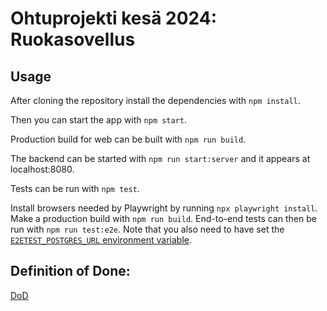 # Ohtuprojekti kesä 2024: Ruokasovellus

## Usage

After cloning the repository install the dependencies with `npm install`.

Then you can start the app with `npm start`.

Production build for web can be built with `npm run build`.

The backend can be started with `npm run start:server` and it appears at localhost:8080.

Tests can be run with `npm test`.

Install browsers needed by Playwright by running `npx playwright install`.
Make a production build with `npm run build`.
End-to-end tests can then be run with `npm run test:e2e`.
Note that you also need to have set the [`E2ETEST_POSTGRES_URL` environment variable](documentation/databaseSetup.md).

## Definition of Done:

[DoD](https://github.com/ohturuokasovellus/OhtuRuokasovellus/blob/main/documentation/DoD.md)

